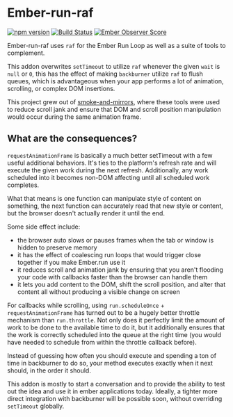 # Ember-run-raf

[![npm version](https://badge.fury.io/js/ember-run-raf.svg)](http://badge.fury.io/js/ember-run-raf)
[![Build Status](https://travis-ci.org/runspired/ember-run-raf.svg)](https://travis-ci.org/runspired/ember-run-raf)
[![Ember Observer Score](http://emberobserver.com/badges/ember-run-raf.svg)](http://emberobserver.com/addons/ember-run-raf)

Ember-run-raf uses `raf` for the Ember Run Loop as well as a suite of tools to complement.

This addon overwrites `setTimeout` to utilize `raf` whenever the given `wait` is `null` or `0`,
this has the effect of making `backburner` utilize `raf` to flush queues, which is advantageous when
your app performs a lot of animation, scrolling, or complex DOM insertions.

This project grew out of [smoke-and-mirrors](https://github.com/runspired/smoke-and-mirrors), where
these tools were used to reduce scroll jank and ensure that DOM and scroll position manipulation would
occur during the same animation frame.

## What are the consequences?

`requestAnimationFrame` is basically a much better setTimeout with a few useful
additional behaviors.  It's ties to the platform's refresh rate and will execute
the given work during the next refresh. Additionally, any work scheduled into it
becomes non-DOM affecting until all scheduled work completes.

What that means is one function can manipulate style of content on something, the
next function can accurately read that new style or content, but the browser doesn't
actually render it until the end.

Some side effect include:

- the browser auto slows or pauses frames when the tab or window is hidden to preserve memory
- it has the effect of coalescing run loops that would trigger close together if you make Ember.run use it
- it reduces scroll and animation jank by ensuring that you aren't flooding your code with callbacks faster than the browser can handle them
- it lets you add content to the DOM, shift the scroll position, and alter that content all without producing a visible change on screen

For callbacks while scrolling, using `run.scheduleOnce` + `requestAnimationFrame` has turned out
to be a hugely better throttle mechanism than `run.throttle`.  Not only does it perfectly limit
the amount of work to be done to the available time to do it, but it additionally ensures that
the work is correctly scheduled into the queue at the right time (you would have needed to schedule
from within the throttle callback before).

Instead of guessing how often you should execute and spending a ton of time in backburner to do so,
your method executes exactly when it next should, in the order it should.

This addon is mostly to start a conversation and to provide the ability to test out the idea and
use it in ember applications today.  Ideally, a tighter more direct integration with backburner
will be possible soon, without overriding `setTimeout` globally.
